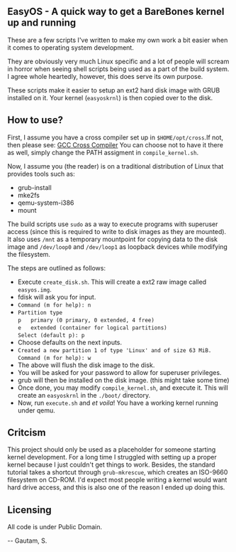 EasyOS - A quick way to get a BareBones kernel up and running
---

These are a few scripts I've written to make my own work a bit easier when it comes to operating system development.

They are obviously very much Linux specific and a lot of people will scream in horror when seeing shell scripts
being used as a part of the build system. I agree whole heartedly, however, this does serve its own purpose.

These scripts make it easier to setup an ext2 hard disk image with GRUB installed on it. Your kernel (`easyoskrnl`)
is then copied over to the disk.

How to use?
---

First, I assume you have a cross compiler set up in `$HOME/opt/cross`.If not, then please see: [GCC Cross Compiler](http://wiki.osdev.org/GCC_Cross_Compiler)
You can choose not to have it there as well, simply change the PATH assigment in `compile_kernel.sh`.

Now, I assume you (the reader) is on a traditional distribution of Linux that provides tools such as:
* grub-install
* mke2fs
* qemu-system-i386
* mount

The build scripts use `sudo` as a way to execute programs with superuser access (since this is required
to write to disk images as they are mounted). It also uses `/mnt` as a temporary mountpoint for copying
data to the disk image and `/dev/loop0` and `/dev/loop1` as loopback devices while modifying the filesystem. <br>

The steps are outlined as follows:

* Execute `create_disk.sh`. This will create a ext2 raw image called `easyos.img`.
* fdisk will ask you for input.
* `Command (m for help): n`
* `Partition type`<br>
   `p   primary (0 primary, 0 extended, 4 free)`<br>
   `e   extended (container for logical partitions)`<br>
`Select (default p): p`
* Choose defaults on the next inputs.
* `Created a new partition 1 of type 'Linux' and of size 63 MiB.` <br>
`Command (m for help): w`
* The above will flush the disk image to the disk.
* You will be asked for your password to allow for superuser privileges.
* grub will then be installed on the disk image. (this might take some time)
* Once done, you may modify `compile_kernel.sh`, and execute it. This will create an `easyoskrnl` in the `./boot/` directory.
* Now, run `execute.sh` and _et voila_! You have a working kernel running under qemu.

Critcism
---

This project should only be used as a placeholder for someone starting kernel development. For a long time
I struggled with setting up a proper kernel because I just couldn't get things to work. Besides, the standard
tutorial takes a shortcut through `grub-mkrescue`, which creates an ISO-9660 filesystem on CD-ROM. I'd expect
most people writing a kernel would want hard drive access, and this is also one of the reason I ended up doing
this.

Licensing
---
All code is under Public Domain.

-- Gautam, S.

